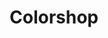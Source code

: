---
title: "Colorshop"
url: /ciudad-autonoma-de-buenos-aires/colorshop-avenida-diaz-velez/
shop: Farben
---
